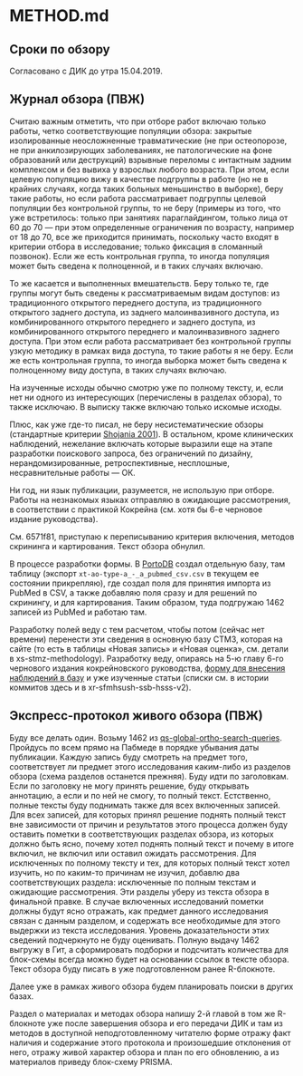 # METHOD.md

## Сроки по обзору

Согласовано с ДИК до утра 15.04.2019.

## Журнал обзора (ПВЖ)

Считаю важным отметить, что при отборе работ включаю только работы, четко соответствующие популяции обзора: закрытые изолированные неосложненные травматические (не при остеопорозе, не при анкилозирующих заболеваниях, не патологические на фоне образований или деструкций) взрывные переломы с интактным задним комплексом и без вывиха у взрослых любого возраста. При этом, если целевую популяцию вижу в качестве подгруппы в работе (но не в крайних случаях, когда таких больных меньшинство в выборке), беру такие работы, но если работа рассматривает подгруппы целевой популяции без контрольной группы, то не беру (примеры из того, что уже встретилось: только при занятиях параглайдингом, только лица от 60 до 70 — при этом определенные ограничения по возрасту, например от 18 до 70, все же приходится принимать, поскольку часто входят в критерии отбора в исследование; только фиксация в сломанный позвонок). Если же есть контрольная группа, то иногда популяция может быть сведена к полноценной, и в таких случаях включаю.

То же касается и выполненных вмешательств. Беру только те, где группы могут быть сведены к рассматриваемым видам доступов: из традиционного открытого переднего доступа, из традиционного открытого заднего доступа, из заднего малоинвазивного доступа, из комбинированного открытого переднего и заднего доступа, из комбинированного открытого переднего и малоинвазивного заднего доступа. При этом если работа рассматривает без контрольной группы узкую методику в рамках вида доступа, то такие работы я не беру. Если же есть контрольная группа, то иногда выборка может быть сведена к полноценному виду доступа, в таких случаях включаю.

На изученные исходы обычно смотрю уже по полному тексту, и, если нет ни одного из интересующих (перечислены в разделах обзора), то также исключаю. В выписку также включаю только искомые исходы.

Плюс, как уже где-то писал, не беру несистематические обзоры (стандартные критерии [Shojania 2001](https://pubmed.gov/11525102)). В остальном, кроме клинических наблюдений, нежелание включать которые выразили еще на этапе разработки поискового запроса, без ограничений по дизайну, нерандомизированные, ретроспективные, несплошные, несравнительные работы — ОК.

Ни год, ни язык публикации, разумеется, не использую при отборе. Работы на незнакомых языках отправляю в ожидающие рассмотрения, в соответствии с практикой Кокрейна (см. хотя бы 6-е черновое издание руководства).

См. 6571f81, приступаю к переписыванию критерия включения, методов скрининга и картирования. Текст обзора обнулил.

В процессе разработки формы. В [PortoDB](https://play.google.com/store/apps/details?id=com.portofarina.portodb) создал отдельную базу, там таблицу (экспорт `xt-ao-type-a_-_a_pubmed_csv.csv` в текущем ее состоянии прикрепляю), где создал поля для принятия импорта из PubMed в CSV, а также добавляю поля сразу и для решений по скринингу, и для картирования. Таким образом, туда подгружаю 1462 записей из PubMed и работаю там.

Разработку полей веду с тем расчетом, чтобы потом (сейчас нет времени) перенести эти сведения в основную базу СТМЗ, которая на сайте (то есть в таблицы «Новая запись» и «Новая оценка», см. детали в xs-stmz-methodology). Разработку веду, опираясь на 5-ю главу 6-го чернового издания кокрейновского руководства, [форму для внесения наблюдений в базу](http://pussia.today/new-case/) и уже изученные статьи (списки см. в истории коммитов здесь и в xr-sfmhsush-ssb-hsss-v2).

## Экспресс-протокол живого обзора (ПВЖ)

Буду все делать один. Возьму 1462 из [qs-global-ortho-search-queries](https://github.com/p1m-ortho/qs-global-ortho-search-queries/commit/17270ad5d0668c20a425990f777313dbd2797a34). Пройдусь по всем прямо на Пабмеде в порядке убывания даты публикации. Каждую запись буду смотреть на предмет того, соответствует ли предмет этого исследования каким-либо из разделов обзора (схема разделов останется прежняя). Буду идти по заголовкам. Если по заголовку не могу принять решение, буду открывать аннотацию, а если и по ней не смогу, то полный текст. Естственно, полные тексты буду поднимать также для всех включенных записей. Для всех записей, для которых принял решение поднять полный текст вне зависимости от причин и результатов этого процесса должен буду оставить пометки в соответствующих разделах обзора, из которых должно быть ясно, почему хотел поднять полный текст и почему в итоге включил, не включил или оставил ожидать рассмотрения. Для исключенных по полному тексту и тех, для которых полный текст хотел изучить, но по каким-то причинам не изучил, добавлю два соответствующих раздела: исключенные по полным текстам и ожидающие рассмотрения. Эти разделы уберу из текста обзора в финальной правке. В случае включенных исследований пометки должны будут ясно отражать, как предмет данного исследования связан с данным разделом, и содержать все необходимые для этого выдержки из текста исследования. Уровень доказательности этих сведений подчеркнуто не буду оценивать. Полную выдачу 1462 выгружу в Гит, а сформировать подборки и подсчитать количества для блок-схемы всегда можно будет на основании ссылок в тексте обзора. Текст обзора буду писать в уже подготовленном ранее R-блокноте.

Далее уже в рамках живого обзора будем планировать поиски в других базах.

Раздел о материалах и методах обзора напишу 2-й главой в том же R-блокноте уже после завершения обзора и его передачи ДИК и там из методов в доступной неподготовленному читателю форме отражу факт наличия и содержание этого протокола и произошедшие отклонения от него, отражу живой характер обзора и план по его обновлению, а из материалов приведу блок-схему PRISMA.
